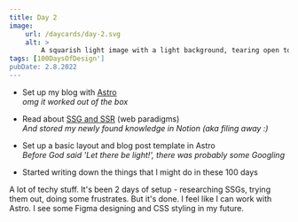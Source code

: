 ```yaml
---
title: Day 2
image:
    url: /daycards/day-2.svg
    alt: >
        A squarish light image with a light background, tearing open to reveal a yellowish underlayer. The tear going from the lower left corner diagonally to the right edge of the image. Text: In the upper left '100 Days of Design 1' - in a neutral rounded thin sans-serif type, in the lower left '100 Days of Design' - in a big bold flesh-colored type, interacting with the tear and the background to be partly outline, partly fully revealed
tags: [100DaysOfDesign']
pubDate: 2.8.2022
---
```


-   Set up my blog with [Astro](https://astro.build/)\
    _omg it worked out of the box_

-   Read about [SSG and SSR](https://allthecode.co/blog/post/ssr-vs-ssg-vs-spa-what-does-it-all-mean) (web paradigms)\
    _And stored my newly found knowledge in Notion (aka filing away :)_

-   Set up a basic layout and blog post template in Astro\
    _Before God said 'Let there be light!', there was probably some Googling_

-   Started writing down the things that I might do in these 100 days

A lot of techy stuff. It's been 2 days of setup - researching SSGs, trying them out, doing some frustrates. But it's done. I feel like I can work with Astro. I see some Figma designing and CSS styling in my future.
